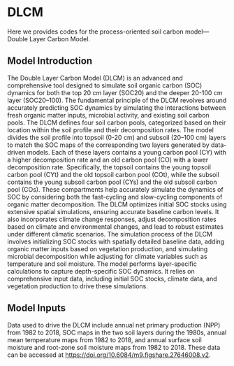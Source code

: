 # DLCM
Here we provides codes for the process-oriented soil carbon model—Double Layer Carbon Model.
## Model Introduction
The Double Layer Carbon Model (DLCM) is an advanced and comprehensive tool designed to simulate soil organic carbon (SOC) dynamics for both the top 20 cm layer (SOC20) and the deeper 20-100 cm layer (SOC20–100). The fundamental principle of the DLCM revolves around accurately predicting SOC dynamics by simulating the interactions between fresh organic matter inputs, microbial activity, and existing soil carbon pools. The DLCM defines four soil carbon pools, categorized based on their location within the soil profile and their decomposition rates. The model divides the soil profile into topsoil (0-20 cm) and subsoil (20–100 cm) layers to match the SOC maps of the corresponding two layers generated by data-driven models. Each of these layers contains a young carbon pool (CY) with a higher decomposition rate and an old carbon pool (CO) with a lower decomposition rate. Specifically, the topsoil contains the young topsoil carbon pool (CYt) and the old topsoil carbon pool (COt), while the subsoil contains the young subsoil carbon pool (CYs) and the old subsoil carbon pool (COs). These compartments help accurately simulate the dynamics of SOC by considering both the fast-cycling and slow-cycling components of organic matter decomposition. The DLCM optimizes initial SOC stocks using extensive spatial simulations, ensuring accurate baseline carbon levels. It also incorporates climate change responses, adjust decomposition rates based on climate and environmental changes, and lead to robust estimates under different climatic scenarios. The simulation process of the DLCM involves initializing SOC stocks with spatially detailed baseline data, adding organic matter inputs based on vegetation production, and simulating microbial decomposition while adjusting for climate variables such as temperature and soil moisture. The model performs layer-specific calculations to capture depth-specific SOC dynamics. It relies on comprehensive input data, including initial SOC stocks, climate data, and vegetation production to drive these simulations.
## Model Inputs
Data used to drive the DLCM include annual net primary production (NPP) from 1982 to 2018, SOC maps in the two soil layers during the 1980s, annual mean temperature maps from 1982 to 2018, and annual surface soil moisture and root-zone soil moisture maps from 1982 to 2018.
These data can be accessed at https://doi.org/10.6084/m9.figshare.27646008.v2.

